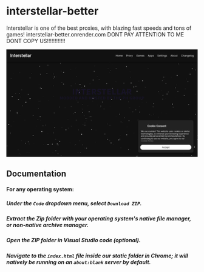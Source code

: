 # interstellar-better
Interstellar is one of the best proxies, with blazing fast speeds and tons of games! interstellar-better.onrender.com
DONT PAY ATTENTION TO ME DONT COPY US!!!!!!!!!!!!


<img src="static/assets/images/readme/image.png">

## Documentation


#### For any operating system:



##### Under the ``` Code ``` dropdown menu, select ``` Download ZIP ```.

##### Extract the Zip folder with your operating system's native file manager, or non-native archive manager.

##### Open the ZIP folder in Visual Studio code (optional).

##### Navigate to the ``` index.html ``` file inside our static folder in Chrome; it will natively be running on an ``` about:blank ``` server by default. 



